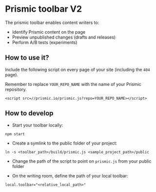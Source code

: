 # Prismic toolbar V2
The prismic toolbar enables content writers to:
 - Identify Prismic content on the page
 - Preview unpublished changes (drafts and releases)
 - Perform A/B tests (experiments)

<!-- TODO add screenshots -->

## How to use it?
Include the following script on every page of your site (including the `404` page).

Remember to replace `YOUR_REPO_NAME` with the name of your Prismic repository.

```
<script src=//prismic.io/prismic.js?repo=YOUR_REPO_NAME></script>
```

## How to develop

- Start your toolbar locally:
```script
npm start
```

- Create a symlink to the public folder of your project:
```script
ln -s <toolbar_path>/build/prismic.js <sample_project_path>/public
```

- Change the path of the script to point on `prismic.js` from your public folder

- On the writing room, define the path of your local toolbar:
```
local.toolbar="<relative_local_path>"
```

